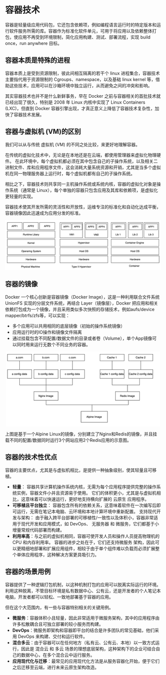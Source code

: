 # 容器技术

容器是轻量级应用代码包，它还包含依赖项，例如编程语言运行时的特定版本和运行软件服务所需的库。容器作为标准化软件单元，可用于将应用以及依赖整体打包，使应用不再受到环境限制，简化应用构建、测试、部署流程，实现 build once，run anywhere 目标。

## 容器本质是特殊的进程

容器本质上是受到资源限制，彼此间相互隔离的若干个 linux 进程集合，容器技术主要指代用于资源限制的 Cgroups、namespace，以及基础 linux kernel 等，借助这些技术，应用可以在沙箱环境中独立运行，从而避免之间的冲突和影响。

其实容器技术也并不是什么新鲜事务，早在 Docker 之前与容器相关的首批技术就已经出现了很久，特别是 2008 年 Linux 内核中实现了 Linux Containers (LXC)，但直到 Docker 容器引擎出现，才真正意义上降低了容器技术复杂性，加快了容器技术发展。


## 容器与虚拟机 (VM)的区别

我们可以从与传统 虚拟机  (VM) 的不同之处比较，来更好地理解容器。

在传统的虚拟化技术中，无论是在本地还是在云端，都使用管理器来虚拟化物理硬件。 在此环境中，每个虚拟机都必须在其中包含自己的子操作系统，以及相关二进制文件、库和应用程序文件，这会消耗大量系统资源和开销，尤其是当多个虚拟机在同一物理服务器上运行时，每个虚拟机都有自己的子操作系统。

相比之下，容器技术则共享同一主机操作系统或系统内核，容器的虚拟化对象是操作系统（通常是 Linux），每个单独的容器只包含应用及其库和依赖项，是虚拟化更轻量的实现。

容器技术使其开发所需的灵活性和开放性，运维专注的标准化和自动化达成平衡，容器镜像因此迅速成为应用分发的标准。

<div  align="center">
	<img src="../assets/container.png" width = "550"  align=center />
</div>

## 容器的镜像

Docker 一个核心创新是容器镜像（Docker Image），这是一种利用联合文件系统 UnionFS 实现的分层文件系统，再结合 Layer（镜像层），Docker 把应用和相关依赖打包成为一个镜像，并且采用类似多次快照的存储技术，例如aufs/device mapper/btrfs/zfs等，可以实现：

- 多个应用可以共用相同的底层镜像（初始的操作系统镜像）
- 应用运行时的IO操作和镜像文件隔离
- 通过挂载包含不同配置/数据文件的目录或者卷（Volume），单个App镜像可以同时用来运行无数个不同业务的容器。

<div  align="center">
	<img src="../assets/container-image.png" width = "500"  align=center />
</div>

上图是基于一个Alpine Linux的镜像，分别建立了Nginx和Redis的镜像，并且挂载不同的配置/数据同时运行3个网站应用2个Redis应用的示意图。


## 容器的技术性优点

容器的主要优点，尤其是与虚拟机相比，是提供一种抽象级别，使其轻量且可移植。

- **轻量**： 容器共享计算机操作系统内核，无需为每个应用程序提供完整的操作系统实例，容器文件小并且资源易于使用。 它们的体积更小，尤其是与虚拟机相比，这意味着可以快速运行，更好地支持横向扩展的 云原生 应用程序。  
- **可移植且平台独立**： 容器包含所有的依赖关系，这意味着软件在一次编写后即可运行，无需在笔记本电脑、云环境和本地计算环境中重新配置。
支持现代开发与架构： 由于融入跨平台部署的可移植性/一致性以及体积小，容器非常适用于现代开发和应用模式，如 DevOps、 无服务器 和 微服务，它们都基于小增量常规代码部署而构建。
- **利用率高**：与之前的虚拟机相同，容器可使开发人员和操作人员提高物理机的 CPU 和内存利用率。 容器的进步之处在于，它们还支持微服务 架构，因此可以更精细地部署和扩展应用组件，相较于由于单个组件难以负载而必须扩展整个单体应用程序，这种解决方案更具吸引力。


## 容器的场景用例

容器提供了一种逻辑打包机制，以这种机制打包的应用可以脱离实际运行的环境。利用这种脱离，不管目标环境是私有数据中心、公有云，还是开发者的个人笔记本电脑，开发者都可以轻松、一致地部署基于容器的应用。

但在这个大范围内，有一些与容器特别相关的关键用例。

- **微服务**：容器体积小且轻量，因此非常适用于微服务架构，其中的应用程序由许多松散耦合且可独立部署的较小服务而构建。
- **DevOps**：微服务即架构和容器即平台的结合是许多团队的常见基础，他们采用 DevOps 来构建、交付和运行软件。
- **混合多云**：由于容器可以在任何地方（私有云、公有云、本地）以一致方式运行，因此是 混合云 和 多云 场景的理想底层架构，这种架构下的企业可结合自己的数据中心，在多个混合云中运行服务。
- **应用现代化与迁移**：最常见的应用现代化方法是从服务容器化开始，便于它们之后迁移至云端，进行未来云原生架构改造。

